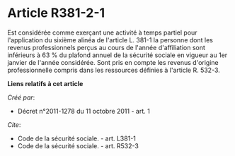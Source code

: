 # Article R381-2-1

Est considérée comme exerçant une activité à temps partiel pour l'application du sixième alinéa de l'article L. 381-1 la
personne dont les revenus professionnels perçus au cours de l'année d'affiliation sont inférieurs à 63 % du plafond annuel de
la sécurité sociale en vigueur au 1er janvier de l'année considérée. Sont pris en compte les revenus d'origine
professionnelle compris dans les ressources définies à l'article R. 532-3.

**Liens relatifs à cet article**

_Créé par_:

  - Décret n°2011-1278 du 11 octobre 2011 - art. 1

_Cite_:

  - Code de la sécurité sociale. - art. L381-1
  - Code de la sécurité sociale. - art. R532-3
